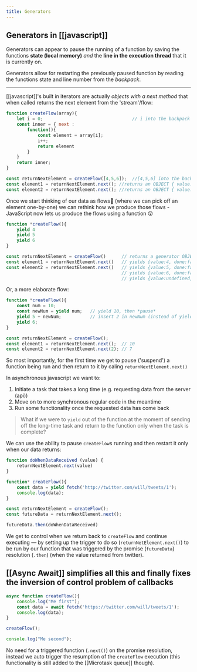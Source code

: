 ```yaml
---
title: Generators
---
```


## Generators in [[javascript]]

Generators can appear to pause the running of a function by saving the functions **state (local memory)** *and* the **line in the execution thread** that it is currently on. 

Generators allow for restarting the previously paused function by reading the functions state and line number from the *backpack*.

---

[[javascript]]'s built in iterators are actually *objects with a next method* that when called returns the next element from the 'stream'/flow:

```js
function createFlow(array){
	let i = 0;									// i into the backpack
	const inner = { next :
		function(){
			const element = array[i];
			i++;
			return element
		}
	}
	return inner;
}

const returnNextElement = createFlow([4,5,6]);  //[4,5,6] into the backpack
const element1 = returnNextElement.next(); //returns an OBJECT { value: 4 }
const element2 = returnNextElement.next(); //returns an OBJECT { value: 5 }
```

Once we start thinking of our data as flows🌊 (where we can pick off an element one-by-one) we can rethink how we produce those flows - JavaScript now lets us produce the flows using a function 😲

```js
function *createFlow(){
	yield 4
	yield 5
	yield 6
}

const returnNextElement = createFlow()		// returns a generator OBJECT with a next property { next: createFlow() } function 
const element1 = returnNextElement.next()	// yields {value:4, done:false}->true
const element2 = returnNextElement.next()	// yields {value:5, done:false}->true
											// yields {value:6, done:false}->true
											// yields {value:undefined,done:true} 
```

Or, a more elaborate flow:
```js
function *createFlow(){
	const num = 10;
	const newNum = yield num;	// yield 10, then *pause*
	yield 5 + newNum;			// insert 2 in newNum (instead of yield above)->7
	yield 6;
}

const returnNextElement = createFlow();
const element1 = returnNextElement.next();	// 10
const element2 = returnNextElement.next(2);	// 7
```

So most importantly, for the first time we get to pause ('suspend') a function being run and then return to it by caling `returnNextElement.next()`

In asynchronous javascript we want to:
1. Initiate a task that takes a long time (e.g. requesting data from the server (api))
2. Move on to more synchronous regular code in the meantime
3. Run some functionality once the requested data has come back

> What if we were to `yield` out of the function at the moment of sending off the long-time task and return to the function only when the task is complete?

We can use the ability to pause `createFlow`s running and then restart it only when our data returns:

```js
function doWhenDataReceived (value) {
	returnNextElement.next(value)
}

function* createFlow(){
	const data = yield fetch('http://twitter.com/will/tweets/1');
	console.log(data);
}

const returnNextElement = createFlow();
const futureData = returnNextElement.next();

futureData.then(doWhenDataReceived)
```

We get to control when we return back to `createFlow` and continue executing ― by setting up the trigger to do so (`returnNetElement.next()`) to be run by our function that was triggered by the promise (`futureData`) resolution (`.then`) (when the value returned from twitter).

## [[Async Await]] simplifies all this and finally fixes the inversion of control problem of callbacks

```js
async function createFlow(){
	console.log("Me first");
	const data = await fetch('https://twitter.com/will/tweets/1');
	console.log(data);
}

createFlow();

console.log("Me second");
```

No need for a triggered function (`.next()`) on the promise resolution, instead we auto  trigger the resumption of the `createFlow` execution (this functionality is still added to the [[Microtask queue]] though).
